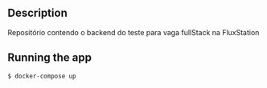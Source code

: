 ## Description

Repositório contendo o backend do teste para vaga fullStack na FluxStation

## Running the app

```bash
$ docker-compose up
```
